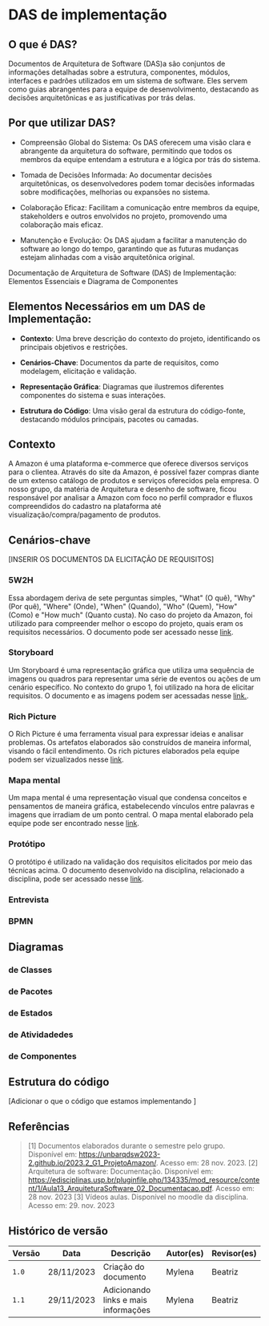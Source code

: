 # DAS de implementação
## O que é DAS?

Documentos de Arquitetura de Software (DAS)a são conjuntos de informações detalhadas sobre a estrutura, componentes, módulos, interfaces e padrões utilizados em um sistema de software. Eles servem como guias abrangentes para a equipe de desenvolvimento, destacando as decisões arquitetônicas e as justificativas por trás delas.

## Por que utilizar DAS?

- Compreensão Global do Sistema: Os DAS oferecem uma visão clara e abrangente da arquitetura do software, permitindo que todos os membros da equipe entendam a estrutura e a lógica por trás do sistema.

- Tomada de Decisões Informada: Ao documentar decisões arquitetônicas, os desenvolvedores podem tomar decisões informadas sobre modificações, melhorias ou expansões no sistema.

- Colaboração Eficaz: Facilitam a comunicação entre membros da equipe, stakeholders e outros envolvidos no projeto, promovendo uma colaboração mais eficaz.

- Manutenção e Evolução: Os DAS ajudam a facilitar a manutenção do software ao longo do tempo, garantindo que as futuras mudanças estejam alinhadas com a visão arquitetônica original.

Documentação de Arquitetura de Software (DAS) de Implementação: Elementos Essenciais e Diagrama de Componentes

## Elementos Necessários em um DAS de Implementação:

- **Contexto**: Uma breve descrição do contexto do projeto, identificando os principais objetivos e restrições.

- **Cenários-Chave**: Documentos da parte de requisitos, como modelagem, elicitação e validação.
  
- **Representação Gráfica**: Diagramas que ilustremos diferentes componentes do sistema e suas interações.

- **Estrutura do Código**: Uma visão geral da estrutura do código-fonte, destacando módulos principais, pacotes ou camadas.
 
 ## Contexto
 A Amazon é uma plataforma e-commerce que oferece diversos serviços para o clientea. Através do site da Amazon, é possível fazer compras diante de um extenso catálogo de produtos e serviços oferecidos pela empresa.
O nosso grupo, da matéria de Arquitetura e desenho de software, ficou responsável por analisar a Amazon com foco no perfil comprador e fluxos compreendidos do cadastro na plataforma até visualização/compra/pagamento de produtos.

 ## Cenários-chave
[INSERIR OS DOCUMENTOS DA ELICITAÇÃO DE REQUISITOS]
### 5W2H
Essa abordagem deriva de sete perguntas simples, "What" (O quê), "Why" (Por quê), "Where" (Onde), "When" (Quando), "Who" (Quem), "How" (Como) e "How much" (Quanto custa). No caso do projeto da Amazon, foi utilizado para compreender melhor o escopo do projeto, quais eram os requisitos necessários. O documento pode ser acessado nesse [link](https://unbarqdsw2023-2.github.io/2023.2_G1_ProjetoAmazon/Entregas/Um/5W2H.html).
### Storyboard
Um Storyboard é uma representação gráfica que utiliza uma sequência de imagens ou quadros para representar uma série de eventos ou ações de um cenário específico. No contexto do grupo 1, foi utilizado na hora de elicitar requisitos. O documento e as imagens podem ser acessadas nesse [link.](https://unbarqdsw2023-2.github.io/2023.2_G1_ProjetoAmazon/Entregas/Um/StoryBoard.html).
### Rich Picture
O Rich Picture é uma ferramenta visual para expressar ideias e analisar problemas. Os artefatos elaborados são construídos de maneira informal, visando o fácil entendimento. Os rich pictures elaborados pela equipe podem ser vizualizados nesse [link](https://unbarqdsw2023-2.github.io/2023.2_G1_ProjetoAmazon/Entregas/Um/RichPicture.html).
### Mapa mental
Um mapa mental é uma representação visual que condensa conceitos e pensamentos de maneira gráfica, estabelecendo vínculos entre palavras e imagens que irradiam de um ponto central. O mapa mental elaborado pela equipe pode ser encontrado nesse [link](https://unbarqdsw2023-2.github.io/2023.2_G1_ProjetoAmazon/Entregas/Um/MapaMental.html).
### Protótipo
O protótipo é utilizado na validação dos requisitos elicitados por meio das técnicas acima. O documento desenvolvido na disciplina, relacionado a disciplina, pode ser acessado nesse [link](https://unbarqdsw2023-2.github.io/2023.2_G1_ProjetoAmazon/Entregas/Um/Prototipo.html).
### Entrevista

### BPMN

## Diagramas

### de Classes

### de Pacotes

### de Estados

### de Atividadedes

### de Componentes

 ## Estrutura do código

 [Adicionar o que o código que estamos implementando ]

## Referências 
> [1] Documentos elaborados durante o semestre pelo grupo. Disponível em: <https://unbarqdsw2023-2.github.io/2023.2_G1_ProjetoAmazon/>. Acesso em: 28 nov. 2023.
> [2] Arquitetura de software: Documentação. Disponível em: <https://edisciplinas.usp.br/pluginfile.php/134335/mod_resource/content/1/Aula13_ArquiteturaSoftware_02_Documentacao.pdf>. Acesso em: 28 nov. 2023
> [3] Vídeos aulas. Disponível no moodle da disciplina. Acesso em: 29. nov. 2023
## Histórico de versão 

| Versão | Data       | Descrição               | Autor(es)   | Revisor(es) |
| ------ | ---------- | ----------------------- | ----------- | ----------- |
| `1.0`  | 28/11/2023 | Criação do documento    | Mylena     | Beatriz |
| `1.1`  | 29/11/2023 | Adicionando links e mais informações | Mylena | Beatriz  |
